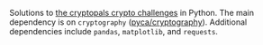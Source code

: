 Solutions to [the cryptopals crypto challenges](https://cryptopals.com) in Python.  The main dependency is on `cryptography` ([pyca/cryptography](https://cryptography.io/en/latest/)).  Additional dependencies include `pandas`, `matplotlib`, and `requests`.
